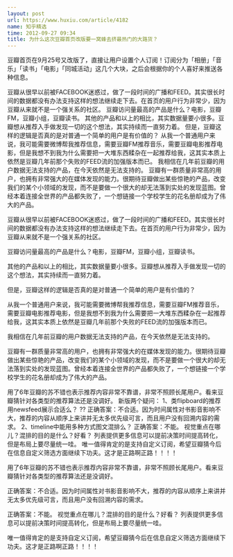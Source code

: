 ```yaml
---
layout: post
url: https://www.huxiu.com/article/4182
name: 知乎精选
time: 2012-09-27 09:34
title: 为什么这次豆瓣首页改版要一窝蜂去挤最热门的大路货？
---
```

豆瓣首页在9月25号又改版了，直接让用户设置个人订阅！订阅分为「相册」「音乐」「读书」「电影」「同城活动」这几个大块，之后会根据你的个人喜好来推送各种信息。

豆瓣从很早以前被FACEBOOK迷惑过，做了一段时间的广播和FEED。其实很长时间的数据都没有办法支持这样的想法继续走下去。在首页的用户行为非常少，因为豆瓣从来就不是一个强关系的社区。 豆瓣访问量最高的产品是什么？电影，豆瓣FM，豆瓣小组，豆瓣读书。 其他的产品和以上的相比，其实数据量要小很多。豆瓣想从推荐入手做发现一切的这个想法，其实持续而一直努力着。 但是，豆瓣这样的逻辑是否真的是对普通一个简单的用户是有价值的？ 从我一个普通用户来说，我可能需要微博帮我推荐信息，需要豆瓣FM推荐音乐，需要豆瓣电影推荐电影，但是我想不到我为什么需要把一大堆东西糅杂在一起推荐给我，这其实本质上依然是豆瓣几年前那个失败的FEED流的加强版本而已。 我相信在几年前豆瓣的用户数据无法支持的产品，在今天依然是无法支持的。 豆瓣有一群质量非常高的用户，也拥有非常强大的在媒体发现的能力。很期待豆瓣做出某些惊艳的产品，改变我们的某个小领域的发现，而不是要做一个很大的却无法落到实处的发现蓝图。曾经本着连接全世界的产品都失败了，一个想链接一个学校学生的花名册却成为了伟大的产品。

豆瓣从很早以前被FACEBOOK迷惑过，做了一段时间的广播和FEED。其实很长时间的数据都没有办法支持这样的想法继续走下去。在首页的用户行为非常少，因为豆瓣从来就不是一个强关系的社区。

豆瓣访问量最高的产品是什么？电影，豆瓣FM，豆瓣小组，豆瓣读书。

其他的产品和以上的相比，其实数据量要小很多。豆瓣想从推荐入手做发现一切的这个想法，其实持续而一直努力着。

但是，豆瓣这样的逻辑是否真的是对普通一个简单的用户是有价值的？

从我一个普通用户来说，我可能需要微博帮我推荐信息，需要豆瓣FM推荐音乐，需要豆瓣电影推荐电影，但是我想不到我为什么需要把一大堆东西糅杂在一起推荐给我，这其实本质上依然是豆瓣几年前那个失败的FEED流的加强版本而已。

我相信在几年前豆瓣的用户数据无法支持的产品，在今天依然是无法支持的。

豆瓣有一群质量非常高的用户，也拥有非常强大的在媒体发现的能力。很期待豆瓣做出某些惊艳的产品，改变我们的某个小领域的发现，而不是要做一个很大的却无法落到实处的发现蓝图。曾经本着连接全世界的产品都失败了，一个想链接一个学校学生的花名册却成为了伟大的产品。

用了6年豆瓣的苏不错也表示推荐内容非常不靠谱，非常不照顾长尾用户。看来豆瓣猜针对各类型的推荐算法还是没调好。 新版两个疑问： 1、类flipboard的推荐用newsfeed展示合适么？ ?? 正确答案：不合适。因为时间属性对书影音影响不大，推荐的内容从顺序上来讲并无太多优先级可言，而且用户没有回溯内容的需求。 2、timeline中能用多种方式图文混排么？ 正确答案：不能。 视觉重点在哪儿？混排的目的是什么？好看？ 列表提供更多信息可以提前决策时间提高转化，但是布局上要尽量统一哇。 唯一值得肯定的是支持自定义订阅，希望豆瓣猜今后在信息自定义筛选方面继续下功夫。这才是正路啊正路！！！！

用了6年豆瓣的苏不错也表示推荐内容非常不靠谱，非常不照顾长尾用户。看来豆瓣猜针对各类型的推荐算法还是没调好。

正确答案：不合适。因为时间属性对书影音影响不大，推荐的内容从顺序上来讲并无太多优先级可言，而且用户没有回溯内容的需求。

正确答案：不能。 视觉重点在哪儿？混排的目的是什么？好看？ 列表提供更多信息可以提前决策时间提高转化，但是布局上要尽量统一哇。

唯一值得肯定的是支持自定义订阅，希望豆瓣猜今后在信息自定义筛选方面继续下功夫。这才是正路啊正路！！！！

